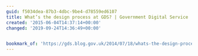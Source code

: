 ```yaml
---
guid: f5034dea-87b3-4dbc-9be4-d78559ed6107
title: What’s the design process at GDS? | Government Digital Service
created: '2015-06-04T14:37:14+00:00'
changed: '2019-09-24T14:36:49+00:00'


bookmark_of: 'https://gds.blog.gov.uk/2014/07/18/whats-the-design-process-at-gds/'
---
```




